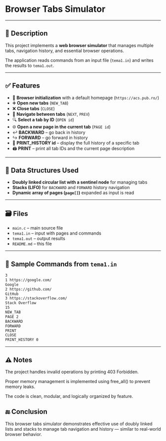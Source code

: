 # Browser Tabs Simulator

---

## 📌 Description

This project implements a **web browser simulator** that manages multiple tabs, navigation history, and essential browser operations.

The application reads commands from an input file (`tema1.in`) and writes the results to `tema1.out`.

---

## ✅ Features

- 🔄 **Browser initialization** with a default homepage (`https://acs.pub.ro/`)
- ➕ **Open new tabs** (`NEW_TAB`)
- ❌ **Close tabs** (`CLOSE`)
- 🔁 **Navigate between tabs** (`NEXT`, `PREV`)
- 🔍 **Select a tab by ID** (`OPEN id`)
- 🌐 **Open a new page in the current tab** (`PAGE id`)
- ↩️ **BACKWARD** – go back in history
- ↪️ **FORWARD** – go forward in history
- 📜 **PRINT_HISTORY id** – display the full history of a specific tab
- 🖨️ **PRINT** – print all tab IDs and the current page description

---

## 🧠 Data Structures Used

- **Doubly linked circular list with a sentinel node** for managing tabs
- **Stacks (LIFO)** for `BACKWARD` and `FORWARD` history navigation
- **Dynamic array of pages (`page[]`)** expanded as input is read

---

## 🗃️ Files

- `main.c` – main source file
- `tema1.in` – input with pages and commands
- `tema1.out` – output results
- `README.md` – this file

---

## 🧪 Sample Commands from `tema1.in`

```txt
3
1 https://google.com/
Google
2 https://github.com/
GitHub
3 https://stackoverflow.com/
Stack Overflow
15
NEW_TAB
PAGE 2
BACKWARD
FORWARD
PRINT
CLOSE
PRINT_HISTORY 0
```
---

## ⚠️ Notes
The project handles invalid operations by printing 403 Forbidden.

Proper memory management is implemented using free_all() to prevent memory leaks.

The code is clean, modular, and logically organized by feature.

## 🔚 Conclusion
This browser tabs simulator demonstrates effective use of doubly linked lists and stacks to manage tab navigation and history — similar to real-world browser behavior.
